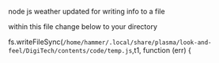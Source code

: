 node js weather updated for writing info to a file

within this file change below to your directory

fs.writeFileSync(`/home/hammer/.local/share/plasma/look-and-feel/DigiTech/contents/code/temp.js`,t1, function (err) {
